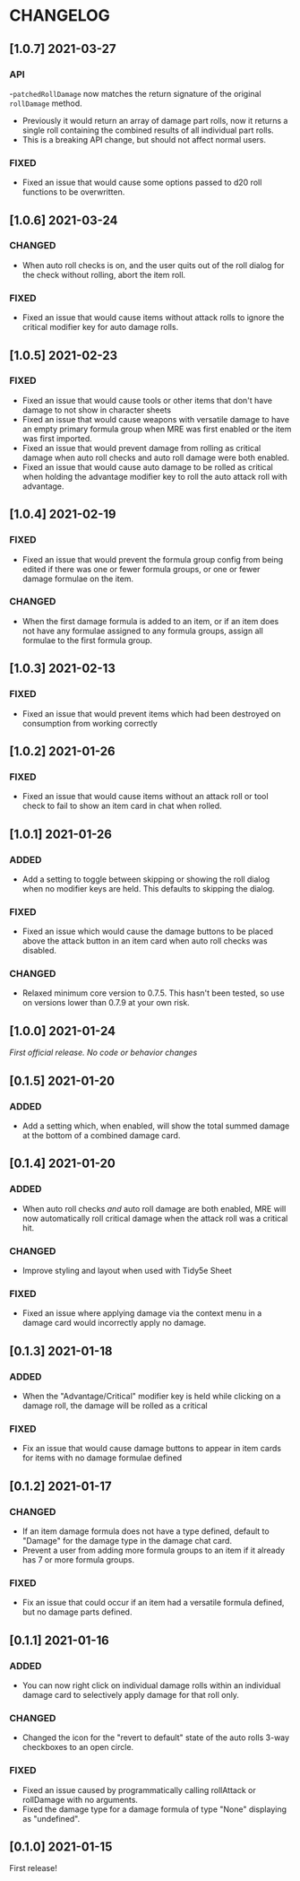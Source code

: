 # CHANGELOG

## [1.0.7] 2021-03-27

### API

-`patchedRollDamage` now matches the return signature of the original `rollDamage` method.
  - Previously it would return an array of damage part rolls, now it returns a single roll containing the combined results of all individual part rolls.
  - This is a breaking API change, but should not affect normal users.

### FIXED

- Fixed an issue that would cause some options passed to d20 roll functions to be overwritten.

## [1.0.6] 2021-03-24

### CHANGED

- When auto roll checks is on, and the user quits out of the roll dialog for the check without rolling, abort the item roll.

### FIXED

- Fixed an issue that would cause items without attack rolls to ignore the critical modifier key for auto damage rolls.

## [1.0.5] 2021-02-23

### FIXED

- Fixed an issue that would cause tools or other items that don't have damage to not show in character sheets
- Fixed an issue that would cause weapons with versatile damage to have an empty primary formula group when MRE was first enabled or the item was first imported.
- Fixed an issue that would prevent damage from rolling as critical damage when auto roll checks and auto roll damage were both enabled.
- Fixed an issue that would cause auto damage to be rolled as critical when holding the advantage modifier key to roll the auto attack roll with advantage.

## [1.0.4] 2021-02-19

### FIXED

- Fixed an issue that would prevent the formula group config from being edited if there was one or fewer formula groups, or one or fewer damage formulae on the item.

### CHANGED

- When the first damage formula is added to an item, or if an item does not have any formulae assigned to any formula groups, assign all formulae to the first formula group.

## [1.0.3] 2021-02-13

### FIXED

- Fixed an issue that would prevent items which had been destroyed on consumption from working correctly

## [1.0.2] 2021-01-26

### FIXED

- Fixed an issue that would cause items without an attack roll or tool check to fail to show an item card in chat when rolled.

## [1.0.1] 2021-01-26

### ADDED

- Add a setting to toggle between skipping or showing the roll dialog when no modifier keys are held. This defaults to skipping the dialog.

### FIXED

- Fixed an issue which would cause the damage buttons to be placed above the attack button in an item card when auto roll checks was disabled.

### CHANGED

- Relaxed minimum core version to 0.7.5. This hasn't been tested, so use on versions lower than 0.7.9 at your own risk.

## [1.0.0] 2021-01-24

*First official release. No code or behavior changes*

## [0.1.5] 2021-01-20

### ADDED

- Add a setting which, when enabled, will show the total summed damage at the bottom of a combined damage card.

## [0.1.4] 2021-01-20

### ADDED

- When auto roll checks *and* auto roll damage are both enabled,
  MRE will now automatically roll critical damage when the attack roll was a critical hit.
  
### CHANGED

- Improve styling and layout when used with Tidy5e Sheet

### FIXED

- Fixed an issue where applying damage via the context menu in a damage card would incorrectly apply no damage.

## [0.1.3] 2021-01-18

### ADDED

- When the "Advantage/Critical" modifier key is held while clicking on a damage roll, the damage will be rolled as a critical

### FIXED

- Fix an issue that would cause damage buttons to appear in item cards for items with no damage formulae defined

## [0.1.2] 2021-01-17

### CHANGED

- If an item damage formula does not have a type defined, default to "Damage" for the damage type in the damage chat card.
- Prevent a user from adding more formula groups to an item if it already has 7 or more formula groups.

### FIXED

- Fix an issue that could occur if an item had a versatile formula defined, but no damage parts defined.

## [0.1.1] 2021-01-16

### ADDED

- You can now right click on individual damage rolls within an individual damage card to selectively apply damage for that roll only.

### CHANGED

- Changed the icon for the "revert to default" state of the auto rolls 3-way checkboxes to an open circle.

### FIXED

- Fixed an issue caused by programmatically calling rollAttack or rollDamage with no arguments.
- Fixed the damage type for a damage formula of type "None" displaying as "undefined".

## [0.1.0] 2021-01-15

First release!
